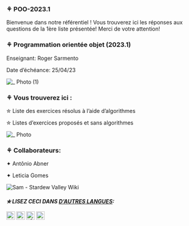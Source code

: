 ### ⚘ POO-2023.1
Bienvenue dans notre référentiel ! Vous trouverez ici les réponses aux questions de la 1ère liste présentée! Merci de votre attention!  

### ⚘ Programmation orientée objet (2023.1)
Enseignant: Roger Sarmento

Date d’échéance: 25/04/23

![_ Photo (1)](https://user-images.githubusercontent.com/125154278/230726431-9c33f4ee-46ef-489a-8483-9df759bbe4ef.gif)
### ⚘ Vous trouverez ici :

✮ Liste des exercices résolus à l’aide d’algorithmes

✮ Listes d’exercices proposés et sans algorithmes

![_ Photo](https://user-images.githubusercontent.com/125154278/230727171-d4d610fb-123c-4573-abf5-0493a323c269.gif)

### ⚘ Collaborateurs:

✦ Antônio Abner

✦ Leticia Gomes

![Sam - Stardew Valley Wiki](https://user-images.githubusercontent.com/125154278/230727943-df2d3443-789a-49d6-b4a5-d6bdb463ce2e.gif)

 
 #### _✮ LISEZ CECI DANS [D’AUTRES LANGUES](translations/Translations.md):_
<kbd>[<img title="Inglês" alt="Inglês" src="https://cdn.staticaly.com/gh/hjnilsson/country-flags/master/svg/us.svg" width="22">](README.en.md)</kbd>
<kbd>[<img title="Española" alt="Española" src="https://cdn.staticaly.com/gh/hjnilsson/country-flags/master/svg/es.svg" width="22">](README.es.md)</kbd>
<kbd>[<img title="Alemão" alt="Alemão" src="https://cdn.staticaly.com/gh/hjnilsson/country-flags/master/svg/de.svg" width="22">](README.de.md)</kbd>
<kbd>[<img title="Português" alt="Português" src="https://cdn.staticaly.com/gh/hjnilsson/country-flags/master/svg/br.svg" width="22">](README.br.md)</kbd>
